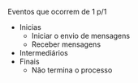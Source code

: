 Eventos que ocorrem de 1 p/1
- Inicias
	- Iniciar o envio de mensagens
	- Receber mensagens
- Intermediários
- Finais 
	- Não termina o processo
